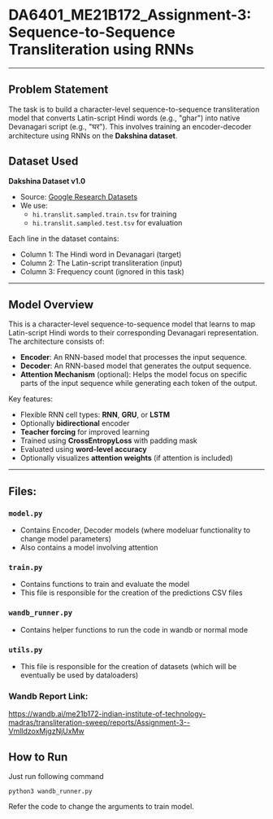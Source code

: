 # DA6401_ME21B172_Assignment-3: Sequence-to-Sequence Transliteration using RNNs
---
##  Problem Statement

The task is to build a character-level sequence-to-sequence transliteration model that converts Latin-script Hindi words (e.g., "ghar") into native Devanagari script (e.g., "घर"). This involves training an encoder-decoder architecture using RNNs on the **Dakshina dataset**.
## Dataset Used

**Dakshina Dataset v1.0**  
- Source: [Google Research Datasets](https://github.com/google-research-datasets/dakshina)
- We use:
  - `hi.translit.sampled.train.tsv` for training
  - `hi.translit.sampled.test.tsv` for evaluation

Each line in the dataset contains:  
- Column 1: The Hindi word in Devanagari (target)  
- Column 2: The Latin-script transliteration (input)  
- Column 3: Frequency count (ignored in this task)

---

## Model Overview

This is a character-level sequence-to-sequence model that learns to map Latin-script Hindi words to their corresponding Devanagari representation. The architecture consists of:
- **Encoder**: An RNN-based model that processes the input sequence.
- **Decoder**: An RNN-based model that generates the output sequence.
- **Attention Mechanism** (optional): Helps the model focus on specific parts of the input sequence while generating each token of the output.

 Key features:
- Flexible RNN cell types: **RNN**, **GRU**, or **LSTM**
- Optionally **bidirectional** encoder
- **Teacher forcing** for improved learning
- Trained using **CrossEntropyLoss** with padding mask
- Evaluated using **word-level accuracy**
- Optionally visualizes **attention weights** (if attention is included)

---
## Files:
### `model.py`

* Contains Encoder, Decoder models (where modeluar functionality to change model parameters)
* Also contains a model involving attention
### `train.py`

* Contains functions to train and evaluate the model
* This file is responsible for the creation of the predictions CSV files
### `wandb_runner.py`

* Contains helper functions to run the code in wandb or normal mode
### `utils.py`

* This file is responsible for the creation of datasets (which will be eventually be used by dataloaders)
### Wandb Report Link:
https://wandb.ai/me21b172-indian-institute-of-technology-madras/transliteration-sweep/reports/Assignment-3--VmlldzoxMjgzNjUxMw

## How to Run
Just run following command 
```
python3 wandb_runner.py
```
Refer the code to change the arguments to train model.
